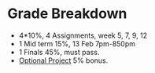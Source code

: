 # Grade Breakdown
- 4*10%, 4 Assignments, week 5, 7, 9, 12
- 1 Mid term 15%, 13 Feb 7pm-850pm
- 1 Finals 45%, must pass.
- [Optional Project](https://cs.uwaterloo.ca/~jhoey/teaching/cs486/projects.html) 5% bonus.

